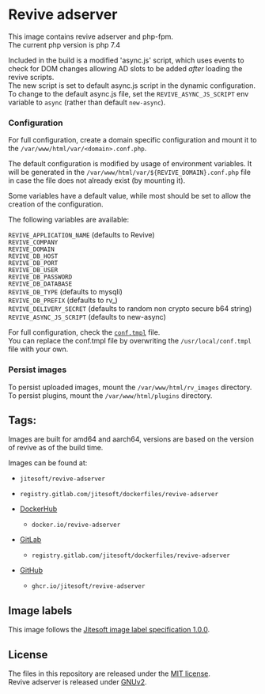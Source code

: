 # Revive adserver

This image contains revive adserver and php-fpm.  
The current php version is php 7.4

Included in the build is a modified 'async.js' script, which uses events to check for DOM changes
allowing AD slots to be added _after_ loading the revive scripts.  
The new script is set to default async.js script in the dynamic configuration.  
To change to the default async.js file, set the `REVIVE_ASYNC_JS_SCRIPT` env 
variable to `async` (rather than default `new-async`).

### Configuration

For full configuration, create a domain specific configuration and mount it to the `/var/www/html/var/<domain>.conf.php`.  

The default configuration is modified by usage of environment variables. It will
be generated in the `/var/www/html/var/${REVIVE_DOMAIN}.conf.php` file in case
the file does not already exist (by mounting it).

Some variables have a default value, while most should be set to allow
the creation of the configuration.

The following variables are available:

`REVIVE_APPLICATION_NAME` (defaults to Revive)  
`REVIVE_COMPANY`  
`REVIVE_DOMAIN`  
`REVIVE_DB_HOST`  
`REVIVE_DB_PORT`  
`REVIVE_DB_USER`  
`REVIVE_DB_PASSWORD`  
`REVIVE_DB_DATABASE`  
`REVIVE_DB_TYPE` (defaults to mysqli)  
`REVIVE_DB_PREFIX` (defaults to rv_)  
`REVIVE_DELIVERY_SECRET` (defaults to random non crypto secure b64 string)  
`REVIVE_ASYNC_JS_SCRIPT` (defaults to new-async)  

For full configuration, check the [`conf.tmpl`](conf.tmpl) file.  
You can replace the conf.tmpl file by overwriting the `/usr/local/conf.tmpl` file with your own.

### Persist images

To persist uploaded images, mount the `/var/www/html/rv_images` directory.  
To persist plugins, mount the `/var/www/html/plugins` directory.

## Tags:

Images are built for amd64 and aarch64, versions are based on the version of revive as of the build time.

Images can be found at:

* `jitesoft/revive-adserver`
* `registry.gitlab.com/jitesoft/dockerfiles/revive-adserver`

* [DockerHub](https://hub.docker.com/r/jitesoft/node)
  * `docker.io/revive-adserver`
* [GitLab](https://gitlab.com/jitesoft/dockerfiles/node-base)
  * `registry.gitlab.com/jitesoft/dockerfiles/revive-adserver`
* [GitHub](https://github.com/orgs/jitesoft/packages/container/package/node)
  * `ghcr.io/jitesoft/revive-adserver`

## Image labels

This image follows the [Jitesoft image label specification 1.0.0](https://gitlab.com/snippets/1866155).

## License

The files in this repository are released under the [MIT license](https://gitlab.com/jitesoft/dockerfiles/php/blob/master/LICENSE).  
Revive adserver is released under [GNUv2](https://github.com/revive-adserver/revive-adserver/blob/master/LICENSE.txt).
